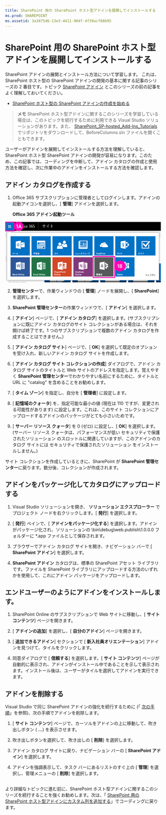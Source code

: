 ```yaml
---
title: SharePoint 用の SharePoint ホスト型アドインを展開してインストールする
ms.prod: SHAREPOINT
ms.assetid: 3a3875d6-13e3-4411-904f-4f39acf88b95
---
```



# SharePoint 用の SharePoint ホスト型アドインを展開してインストールする
SharePoint アドインの展開とインストール方法について学習します。
これは、SharePoint ホスト型の SharePoint アドインの開発の基本に関する記事のシリーズの 2 番目です。トピック  [SharePoint アドイン](sharepoint-add-ins.md) とこのシリーズの前の記事をよく理解しておいてください。





-  [SharePoint ホスト型の SharePoint アドインの作成を始める](get-started-creating-sharepoint-hosted-sharepoint-add-ins.md)



> **メモ**
> SharePoint ホスト型アドインに関するこのシリーズを学習している場合は、このトピックを続行するために利用できる Visual Studio ソリューションがあります。また、 [SharePoint_SP-hosted_Add-Ins_Tutorials](https://github.com/OfficeDev/SharePoint_SP-hosted_Add-Ins_Tutorials) でリポジトリをダウンロードして、BeforeColumns.sln ファイルを開くこともできます。




ユーザーがアドインを展開してインストールする方法を理解していると、SharePoint ホスト型 SharePoint アドインの開発が容易になります。このため、この記事では、コーディングを中断して、アドイン カタログの作成と使用方法を確認し、次に作業中のアドインをインストールする方法を確認します。
## アドイン カタログを作成する






1. Office 365 サブスクリプションに管理者としてログインします。アドインの起動アイコンを選択し、[ **管理**] アドインを選択します。

   **Office 365 アドイン起動ツール**



![Office 365 アプリ起動ツール](images/ec60797c-d329-4922-a811-70c64598f4d5.PNG)





2. **管理センター**で、作業ウィンドウの [ **管理**] ノードを展開し、[ **SharePoint**] を選択します。


3. **SharePoint 管理センター**の作業ウィンドウで、[ **アドイン**] を選択します。


4. [ **アドイン**] ページで、[ **アドイン カタログ**] を選択します。(サブスクリプションに既にアドイン カタログのサイト コレクションがある場合は、それを開けば終了です。1 つのサブスクリプションで複数のアドイン カタログを作成することはできません。)


5. [ **アドイン カタログ サイト**] ページで、[ **OK**] を選択して既定のオプションを受け入れ、新しいアドイン カタログ サイトを作成します。


6. [ **アドイン カタログ サイト コレクションの作成**] ダイアログで、アドイン カタログ サイトのタイトルと Web サイトのアドレスを指定します。覚えやすく **SharePoint 管理センター**でわかりやすい名前にするために、タイトルと URL に "catalog" を含めることをお勧めします。


7. [ **タイム ゾーン**] を指定し、自分を [ **管理者**] に設定します。


8. [ **記憶域のクォータ**] を、指定可能な最小の値 (現在は 110 ですが、変更される可能性があります) に設定します。これは、このサイト コレクションにアップロードするアドインのパッケージがとても小さいためです。


9. [ **サーバー リソース クォータ**] を 0 (ゼロ) に設定し、[ **OK**] を選択します。(サーバー リソース クォータは、パフォーマンスが低い セキュリティで保護されたソリューション のスロットルに関連していますが、このアドインのカタログ サイトには セキュリティで保護されたソリューション をインストールしません。)


サイト コレクションを作成しているときに、SharePoint が **SharePoint 管理センター**に戻ります。数分後、コレクションが作成されます。
## アドインをパッケージ化してカタログにアップロードする






1. Visual Studio ソリューションを開き、 **ソリューション エクスプローラー** でプロジェクト ノードを右クリックします。[ **発行**] を選択します。


2. [ **発行**] ペインで、[ **アドインをパッケージ化する**] を選択します。アドインがパッケージ化され、ソリューションの \\bin\\debug\\web.publish\\1.0.0.0 フォルダーに *.app ファイルとして保存されます。


3. ブラウザーでアドイン カタログ サイトを開き、ナビゲーション バーで [ **SharePoint アドイン**] を選択します。


4. **SharePoint アドイン** カタログは、標準の SharePoint アセット ライブラリです。ファイルを SharePoint ライブラリにアップロードする方法のいずれかを使用して、これにアドイン パッケージをアップロードします。



## エンドユーザーのようにアドインをインストールします。


1. SharePoint Online のサブスクリプションで Web サイトに移動し、[ **サイト コンテンツ**] ページを開きます。


2. [ **アドインの追加**] を選択し、[ **自分のアドイン**] ページを開きます。


3. [ **追加できるアドイン**] セクションで [ **新入社員オリエンテーション**] アドインを見つけて、タイルをクリックします。


4. 同意ダイアログで [ **信頼する**] を選択します。[ **サイト コンテンツ**] ページが自動的に表示され、アドインがインストール中であることを示して表示されます。インストール後は、ユーザーがタイルを選択してアドインを実行できます。



## アドインを削除する

Visual Studio で同じ SharePoint アドインの強化を続行するために (「 [次の手順](#Nextsteps)」を参照)、次の手順でアドインを削除します。




1. [ **サイト コンテンツ**] ページで、カーソルをアドインの上に移動して、吹き出しボタン ( **...**) を表示させます。


2. 吹き出しボタンを選択して、吹き出しの [ **削除**] を選択します。


3. アドイン カタログ サイトに戻り、ナビゲーション バーの [ **SharePoint アドイン**] を選択します。


4. アドインを強調表示して、タスク バーにあるリストのすぐ上の [ **管理**] を選択し、管理メニューの [ **削除**] を選択します。



## 

より詳細なトピックに進む前に、SharePoint ホスト型アドインに関するこのシリーズを続行することを強くお勧めします。次は、「 [SharePoint 用の SharePoint ホスト型アドインにカスタム列を追加する](add-custom-columns-to-a-sharepoint-hostedsharepoint-add-in.md)」でコーディングに戻ります。




